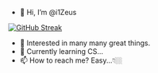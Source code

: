 - 👋 Hi, I’m @i1Zeus

[![GitHub Streak](http://github-readme-streak-stats.herokuapp.com?user=i1Zeus&theme=onedark&date_format=%5BY.%5Dn.j)](https://git.io/streak-stats)

- 👀 Interested in many many great things. 
- 🌱 Currently learning CS...
- 📫 How to reach me? Easy...👇🏼

